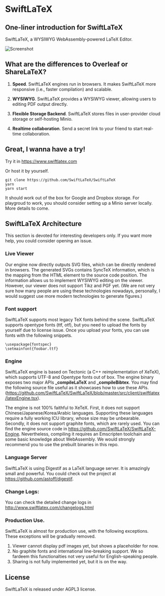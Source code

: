 # SwiftLaTeX

## One-liner introduction for SwiftLaTeX

SwiftLaTeX, a WYSIWYG WebAssembly-powered LaTeX Editor.

![Screenshot](https://www.swiftlatex.com/images/screenshot-light.png)

## What are the differences to Overleaf or ShareLaTeX?

1. __Speed__. SwiftLaTeX engines run in browsers. It makes SwiftLaTeX more responsive (i.e., faster compilation) and scalable.

2. __WYSIWYG__. SwiftLaTeX provides a WYSIWYG viewer, allowing users to editing PDF output directly.

3. __Flexible Storage Backend__. SwiftLaTeX stores files in user-provider cloud storage or self-hosting Minio. 

4. __Realtime collaboration__. Send a secret link to your friend to start real-time collaboration. 

## Great, I wanna have a try!
Try it in https://www.swiftlatex.com

Or host it by yourself.

```
git clone https://github.com/SwiftLaTeX/SwiftLaTeX
yarn
yarn start
```
It should work out of the box for Google and Dropbox storage. For playgroud to work, you should consider setting up a Minio server locally. More details to come.

## SwiftLaTeX Architecture
This section is devoted for interesting developers only. If you want more help, you could consider opening an issue.

### Live Viewer
Our engine now directly outputs SVG files, which can be directly rendered in browsers.
The generated SVGs contains SyncTeX information, which is the mapping from the HTML element to the source code position. The information allows us to implement WYSIWYG editing on the viewer.
However, our viewer does not support Tikz and PGF yet. (We are not very sure how many people are using these technologies nowadays, personally, I would suggest use more modern technologies to generate figures.)

### Font support
SwiftLaTeX supports most legacy TeX fonts behind the scene. 
SwiftLaTeX supports opentype fonts (ttf, otf), but you need to upload the fonts by yourself due to license issue. Once you upload your fonts, you can use fonts with the following snippets.
```
\usepackage{fontspec}
\setmainfont{foobar.ttf} 
```

### Engine 
SwiftLaTeX engine is based on Tectonic (a C++ reimplementation of XeTeX), which supports UTF-8 and Opentype fonts out of box. 
The engine binary exposes two major APIs **_compileLaTeX** and **_compileBibtex**.
You may find the following source file useful as it showcases how to use these APIs.
(https://github.com/SwiftLaTeX/SwiftLaTeX/blob/master/src/client/swiftlatex/latexEngine.tsx). 

The engine is not 100% faithful to XeTeX. 
First, it does not support Chinese/Japanese/Korea/Arabic languages.
Supporting these languages require a fully working ICU library, whose size may be unbearable.
Secondly, it does not support graphite fonts, which are rarely used.
You can find the engine source code in https://github.com/SwiftLaTeX/SwiftLaTeX-Engine. Nevertheless, compiling it requires an Emscripten toolchain and some basic knowledge about WebAssembly. We would strongly recommend you to use the prebuilt binaries in this repo. 

### Language Server
SwiftLaTeX is using Digestif as a LaTeX language server. It is amazingly small and powerful. You could check out the project at https://github.com/astoff/digestif.

### Change Logs:
You can check the detailed change logs in http://www.swiftlatex.com/changelogs.html

### Production Use.
SwiftLaTeX is almost for production use, with the following exceptions. These exceptions will be gradually removed.
1. Viewer cannot display pdf images yet, but shows a placeholder for now.
2. No graphite fonts and international line-breaking support. We so fardeem this functionalties not very useful for English-speaking people. 
3. Sharing is not fully implemented yet, but it is on the way. 
 
## License

SwiftLaTeX is released under AGPL3 license. 
